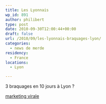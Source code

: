 ```yaml
---
title: Les Lyonnais
wp_id: 891
author: philibert
type: post
date: 2010-09-30T12:00:44+00:00
draft: false
url: /2010/09/les-lyonnais-braquages-lyon/
categories:
  - news de merde
residency:
  - France
locations:
  - Lyon

---
```

3 braquages en 10 jours à Lyon ?

[marketing virale][1]

 [1]: https://www.allocine.fr/film/fichefilm_gen_cfilm=145068.html